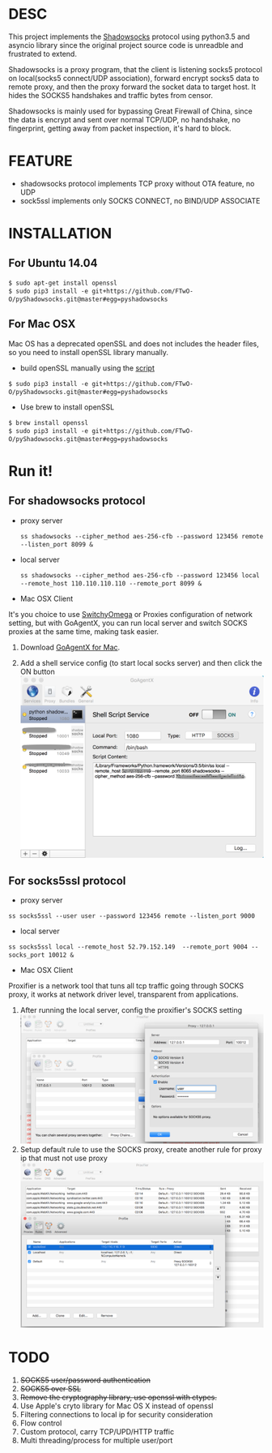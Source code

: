 # DESC

This project implements the [Shadowsocks](https://github.com/shadowsocks/shadowsocks) protocol using python3.5 and asyncio library
 since the original project source code is unreadble and frustrated to extend.

Shadowsocks is a proxy program, that the client is listening socks5 protocol on local(socks5 connect/UDP association), 
forward encrypt socks5 data to remote proxy, and then the proxy forward the socket data to target host. It hides the SOCKS5
 handshakes and traffic bytes from censor.

Shadowsocks is mainly used for bypassing Great Firewall of China, since the data is encrypt and sent over 
normal TCP/UDP, no handshake, no fingerprint, getting away from packet inspection, it's hard to block.

# FEATURE
* shadowsocks protocol implements TCP proxy without OTA feature, no UDP
* sock5ssl implements only SOCKS CONNECT, no BIND/UDP ASSOCIATE


# INSTALLATION
## For Ubuntu 14.04

```
$ sudo apt-get install openssl
$ sudo pip3 install -e git+https://github.com/FTwO-O/pyShadowsocks.git@master#egg=pyshadowsocks
```

## For Mac OSX
Mac OS has a deprecated openSSL and does not includes the header files, so you need to install openSSL library manually.

* build openSSL manually using the [script](https://github.com/FTwO-O/Build_Mac_Command_Line_Tools/blob/master/openssl.sh) 

```
$ sudo pip3 install -e git+https://github.com/FTwO-O/pyShadowsocks.git@master#egg=pyshadowsocks
```
    
* Use brew to install openSSL

```
$ brew install openssl
$ sudo pip3 install -e git+https://github.com/FTwO-O/pyShadowsocks.git@master#egg=pyshadowsocks
```

# Run it!

## For shadowsocks protocol

* proxy server
    ```
    ss shadowsocks --cipher_method aes-256-cfb --password 123456 remote --listen_port 8099 &
    ```
* local server
    ```
    ss shadowsocks --cipher_method aes-256-cfb --password 123456 local --remote_host 110.110.110.110 --remote_port 8099 &
    ```
   
* Mac OSX Client

It's you choice to use [SwitchyOmega](https://github.com/FelisCatus/SwitchyOmega/wiki) or Proxies configuration of network setting, but with GoAgentX, you can run local
 server and switch SOCKS proxies at the same time, making task easier. 

1. Download [GoAgentX for Mac](https://goagentx.googlecode.com/files/GoAgentX-v2.2.9.dmg).

2. Add a shell service config (to start local socks server) and then click the ON button
![GoAgentX setting for pyShadowsocks](screenshots/goagentx_shell_service_config.png)

## For socks5ssl protocol
    
* proxy server
```
ss socks5ssl --user user --password 123456 remote --listen_port 9000
```
    
* local server
```
ss socks5ssl local --remote_host 52.79.152.149  --remote_port 9004 --socks_port 10012 & 
```

* Mac OSX Client

Proxifier is a network tool that tuns all tcp traffic going through SOCKS proxy, it works at network driver level,
transparent from applications.

1. After running the local server, config the proxifier's SOCKS setting
![proxifier's SOCKS setting](screenshots/proxifier_socks_setting.png)
2. Setup default rule to use the SOCKS proxy, create another rule for proxy ip that  must not use proxy 
![proxifier's rules setting](screenshots/proxifier_rules_setting.png)

        
# TODO

1. ~~SOCKS5 user/password authentication~~
2. ~~SOCKS5 over SSL~~
3. ~~Remove the cryptography library, use openssl with ctypes.~~
4. Use Apple's cryto library for Mac OS X instead of openssl
5. Filtering connections to local ip for security consideration
6. Flow control
7. Custom protocol, carry TCP/UPD/HTTP traffic
8. Multi threading/process for multiple user/port